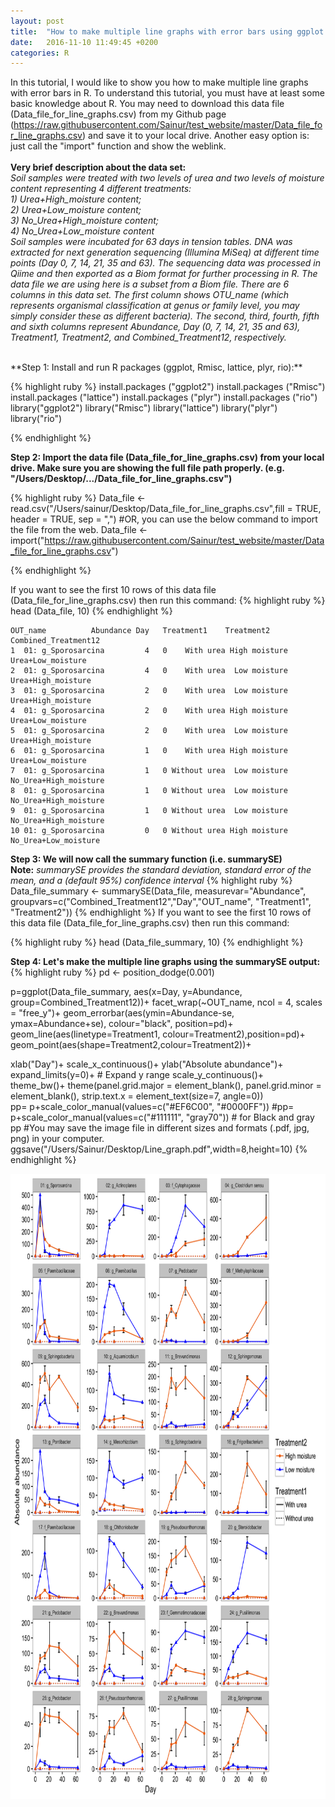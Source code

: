 ```yaml
---
layout: post
title:  "How to make multiple line graphs with error bars using ggplot in R!"
date:   2016-11-10 11:49:45 +0200
categories: R
---
```

In this tutorial, I would like to show you how to make multiple line graphs with error bars in R. To understand this tutorial, you must have at least some basic knowledge about R. You may need to download this data file (Data_file_for_line_graphs.csv) from my Github page (https://raw.githubusercontent.com/Sainur/test_website/master/Data_file_for_line_graphs.csv) and save it to your local drive. Another easy option is: just call the "import" function and show the weblink.   
<br>
**Very brief description about the data set:**
<br>*Soil samples were treated with two levels of urea and two levels of moisture content representing 4 different treatments:*
<br>*1) Urea+High_moisture content;*
<br>*2) Urea+Low_moisture content;*
<br>*3) No_Urea+High_moisture content;*
<br>*4) No_Urea+Low_moisture content*  
*Soil samples were incubated for 63 days in tension tables. DNA was extracted for next generation sequencing (Illumina MiSeq) at different time points (Day 0, 7, 14, 21, 35 and 63). The sequencing data was processed in Qiime and then exported as a Biom format for further processing in R. The data file we are using here is a subset from a Biom file. There are 6 columns in this data set. The first column shows OTU_name (which represents organismal classification at genus or family level, you may simply consider these as different bacteria). The second, third, fourth, fifth and sixth columns represent Abundance, Day (0, 7, 14, 21, 35 and 63), Treatment1, Treatment2, and Combined_Treatment12, respectively.*

<br>
**Step 1: Install and run R packages (ggplot, Rmisc, lattice, plyr, rio):**

{% highlight ruby %}
install.packages ("ggplot2")
install.packages ("Rmisc")
install.packages ("lattice")
install.packages ("plyr")
install.packages ("rio")
library("ggplot2")
library("Rmisc")
library("lattice")
library("plyr")
library("rio")

{% endhighlight %}


**Step 2: Import the data file (Data_file_for_line_graphs.csv) from your local drive. Make sure you are showing the full file path properly. (e.g. "/Users/Desktop/.../Data_file_for_line_graphs.csv")**

{% highlight ruby %}
Data_file <- read.csv("/Users/sainur/Desktop/Data_file_for_line_graphs.csv",fill = TRUE, header = TRUE, sep = ",")
#OR, you can use the below command to import the file from the web.
Data_file <- import("https://raw.githubusercontent.com/Sainur/test_website/master/Data_file_for_line_graphs.csv")

{% endhighlight %}

If you want to see the first 10 rows of this data file (Data_file_for_line_graphs.csv) then run this command:
{% highlight ruby %}
head (Data_file, 10)
{% endhighlight %}
```
OUT_name          Abundance Day   Treatment1    Treatment2  Combined_Treatment12
1  01: g_Sporosarcina         4   0    With urea High moisture     Urea+Low_moisture
2  01: g_Sporosarcina         4   0    With urea  Low moisture    Urea+High_moisture
3  01: g_Sporosarcina         2   0    With urea  Low moisture    Urea+High_moisture
4  01: g_Sporosarcina         2   0    With urea High moisture     Urea+Low_moisture
5  01: g_Sporosarcina         2   0    With urea  Low moisture    Urea+High_moisture
6  01: g_Sporosarcina         1   0    With urea High moisture     Urea+Low_moisture
7  01: g_Sporosarcina         1   0 Without urea  Low moisture No_Urea+High_moisture
8  01: g_Sporosarcina         1   0 Without urea  Low moisture No_Urea+High_moisture
9  01: g_Sporosarcina         1   0 Without urea  Low moisture No_Urea+High_moisture
10 01: g_Sporosarcina         0   0 Without urea High moisture  No_Urea+Low_moisture
```

**Step 3: We will now call the summary function (i.e. summarySE)**
<br>**Note:** *summarySE provides the standard deviation, standard error of the mean, and a (default 95%) confidence interval*
{% highlight ruby %}
Data_file_summary <- summarySE(Data_file, measurevar="Abundance", groupvars=c("Combined_Treatment12","Day","OUT_name", "Treatment1", "Treatment2"))
{% endhighlight %}
If you want to see the first 10 rows of this data file (Data_file_for_line_graphs.csv) then run this command:

{% highlight ruby %}
head (Data_file_summary, 10)
{% endhighlight %}



**Step 4: Let's make the multiple line graphs using the summarySE output:**
{% highlight ruby %}
pd <- position_dodge(0.001)

p=ggplot(Data_file_summary, aes(x=Day, y=Abundance, group=Combined_Treatment12))+
facet_wrap(~OUT_name, ncol = 4, scales = "free_y")+
geom_errorbar(aes(ymin=Abundance-se, ymax=Abundance+se), colour="black", position=pd)+
geom_line(aes(linetype=Treatment1, colour=Treatment2),position=pd)+
geom_point(aes(shape=Treatment2,colour=Treatment2))+

xlab("Day")+
scale_x_continuous()+
ylab("Absolute abundance")+
expand_limits(y=0)+                        # Expand y range
scale_y_continuous()+        
theme_bw()+
theme(panel.grid.major = element_blank(), panel.grid.minor = element_blank(),
strip.text.x = element_text(size=7, angle=0))  
pp= p+scale_color_manual(values=c("#EF6C00", "#0000FF"))
#pp= p+scale_color_manual(values=c("#111111", "gray70"))  # for Black and gray
pp
#You may save the image file in different sizes and formats (.pdf, jpg, png) in your computer.
ggsave("/Users/Sainur/Desktop/Line_graph.pdf",width=8,height=10)
{% endhighlight %}

<img src="https://github.com/Sainur/test_website/blob/master/Tutoria1_figure1.png?raw=true" alt="paper" width="700" height="1000">
